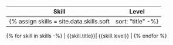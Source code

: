 | Skill | Level |
| ---- | ---- |
{% assign skills = site.data.skills.soft | sort: "title" -%}
{% for skill in skills -%}
| {{skill.title}}| {{skill.level}} |
{% endfor %}